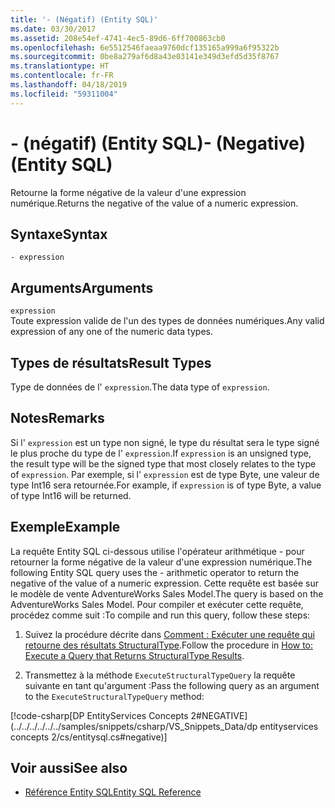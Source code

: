 ```yaml
---
title: '- (Négatif) (Entity SQL)'
ms.date: 03/30/2017
ms.assetid: 208e54ef-4741-4ec5-89d6-6ff700863cb0
ms.openlocfilehash: 6e5512546faeaa9760dcf135165a999a6f95322b
ms.sourcegitcommit: 0be8a279af6d8a43e03141e349d3efd5d35f8767
ms.translationtype: HT
ms.contentlocale: fr-FR
ms.lasthandoff: 04/18/2019
ms.locfileid: "59311004"
---
```

# <a name="--negative-entity-sql"></a><span data-ttu-id="2e604-102">- (négatif) (Entity SQL)</span><span class="sxs-lookup"><span data-stu-id="2e604-102">- (Negative) (Entity SQL)</span></span>
<span data-ttu-id="2e604-103">Retourne la forme négative de la valeur d'une expression numérique.</span><span class="sxs-lookup"><span data-stu-id="2e604-103">Returns the negative of the value of a numeric expression.</span></span>  
  
## <a name="syntax"></a><span data-ttu-id="2e604-104">Syntaxe</span><span class="sxs-lookup"><span data-stu-id="2e604-104">Syntax</span></span>  
  
```  
- expression  
```  
  
## <a name="arguments"></a><span data-ttu-id="2e604-105">Arguments</span><span class="sxs-lookup"><span data-stu-id="2e604-105">Arguments</span></span>  
 `expression`  
 <span data-ttu-id="2e604-106">Toute expression valide de l'un des types de données numériques.</span><span class="sxs-lookup"><span data-stu-id="2e604-106">Any valid expression of any one of the numeric data types.</span></span>  
  
## <a name="result-types"></a><span data-ttu-id="2e604-107">Types de résultats</span><span class="sxs-lookup"><span data-stu-id="2e604-107">Result Types</span></span>  
 <span data-ttu-id="2e604-108">Type de données de l' `expression`.</span><span class="sxs-lookup"><span data-stu-id="2e604-108">The data type of `expression`.</span></span>  
  
## <a name="remarks"></a><span data-ttu-id="2e604-109">Notes</span><span class="sxs-lookup"><span data-stu-id="2e604-109">Remarks</span></span>  
 <span data-ttu-id="2e604-110">Si l' `expression` est un type non signé, le type du résultat sera le type signé le plus proche du type de l' `expression`.</span><span class="sxs-lookup"><span data-stu-id="2e604-110">If `expression` is an unsigned type, the result type will be the signed type that most closely relates to the type of `expression`.</span></span> <span data-ttu-id="2e604-111">Par exemple, si l' `expression` est de type Byte, une valeur de type Int16 sera retournée.</span><span class="sxs-lookup"><span data-stu-id="2e604-111">For example, if `expression` is of type Byte, a value of type Int16 will be returned.</span></span>  
  
## <a name="example"></a><span data-ttu-id="2e604-112">Exemple</span><span class="sxs-lookup"><span data-stu-id="2e604-112">Example</span></span>  
 <span data-ttu-id="2e604-113">La requête Entity SQL ci-dessous utilise l'opérateur arithmétique - pour retourner la forme négative de la valeur d'une expression numérique.</span><span class="sxs-lookup"><span data-stu-id="2e604-113">The following Entity SQL query uses the - arithmetic operator to return the negative of the value of a numeric expression.</span></span> <span data-ttu-id="2e604-114">Cette requête est basée sur le modèle de vente AdventureWorks Sales Model.</span><span class="sxs-lookup"><span data-stu-id="2e604-114">The query is based on the AdventureWorks Sales Model.</span></span> <span data-ttu-id="2e604-115">Pour compiler et exécuter cette requête, procédez comme suit :</span><span class="sxs-lookup"><span data-stu-id="2e604-115">To compile and run this query, follow these steps:</span></span>  
  
1. <span data-ttu-id="2e604-116">Suivez la procédure décrite dans [Comment : Exécuter une requête qui retourne des résultats StructuralType](../../../../../../docs/framework/data/adonet/ef/how-to-execute-a-query-that-returns-structuraltype-results.md).</span><span class="sxs-lookup"><span data-stu-id="2e604-116">Follow the procedure in [How to: Execute a Query that Returns StructuralType Results](../../../../../../docs/framework/data/adonet/ef/how-to-execute-a-query-that-returns-structuraltype-results.md).</span></span>  
  
2. <span data-ttu-id="2e604-117">Transmettez à la méthode `ExecuteStructuralTypeQuery` la requête suivante en tant qu'argument :</span><span class="sxs-lookup"><span data-stu-id="2e604-117">Pass the following query as an argument to the `ExecuteStructuralTypeQuery` method:</span></span>  
  
 [!code-csharp[DP EntityServices Concepts 2#NEGATIVE](../../../../../../samples/snippets/csharp/VS_Snippets_Data/dp entityservices concepts 2/cs/entitysql.cs#negative)]  
  
## <a name="see-also"></a><span data-ttu-id="2e604-118">Voir aussi</span><span class="sxs-lookup"><span data-stu-id="2e604-118">See also</span></span>

- [<span data-ttu-id="2e604-119">Référence Entity SQL</span><span class="sxs-lookup"><span data-stu-id="2e604-119">Entity SQL Reference</span></span>](../../../../../../docs/framework/data/adonet/ef/language-reference/entity-sql-reference.md)

